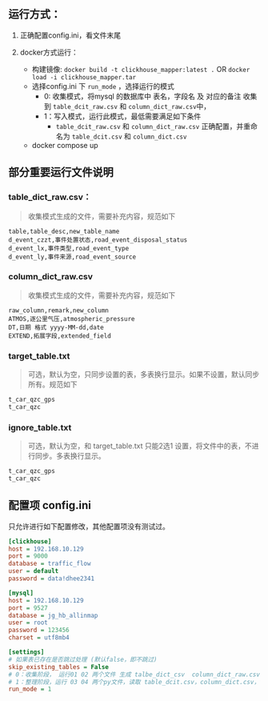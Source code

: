 ## 运行方式：
1. 正确配置config.ini，看文件末尾

2. docker方式运行：
   + 构建镜像: `docker build -t clickhouse_mapper:latest .` OR `docker load -i clickhouse_mapper.tar`
   + 选择config.ini 下 `run_mode` ，选择运行的模式
      + 0: 收集模式，将mysql 的数据库中 表名，字段名 及 对应的备注 收集到 `table_dcit_raw.csv` 和 `column_dict_raw.csv`中，
      + 1：写入模式，运行此模式，最低需要满足如下条件
         + `table_dcit_raw.csv` 和 `column_dict_raw.csv` 正确配置，并重命名为 `table_dcit.csv` 和 `column_dict.csv`
   + docker compose up


## 部分重要运行文件说明

### table_dict_raw.csv：
> 收集模式生成的文件，需要补充内容，规范如下
```csv
table,table_desc,new_table_name
d_event_czzt,事件处置状态,road_event_disposal_status
d_event_lx,事件类型,road_event_type
d_event_ly,事件来源,road_event_source
```

### column_dict_raw.csv
> 收集模式生成的文件，需要补充内容，规范如下
```csv
raw_column,remark,new_column
ATMOS,逐公里气压,atmospheric_pressure
DT,日期 格式 yyyy-MM-dd,date
EXTEND,拓展字段,extended_field
```

### target_table.txt
> 可选，默认为空，只同步设置的表，多表换行显示。如果不设置，默认同步所有。规范如下
```txt
t_car_qzc_gps
t_car_qzc
```

### ignore_table.txt
> 可选，默认为空，和 target_table.txt 只能2选1 设置，将文件中的表，不进行同步。多表换行显示。
```txt
t_car_qzc_gps
t_car_qzc
```

## 配置项 config.ini
只允许进行如下配置修改，其他配置项没有测试过。
```ini
[clickhouse]
host = 192.168.10.129
port = 9000
database = traffic_flow
user = default
password = data!dhee2341

[mysql]
host = 192.168.10.129
port = 9527
database = jg_hb_allinmap
user = root
password = 123456
charset = utf8mb4

[settings]
# 如果表已存在是否跳过处理 (默认false，即不跳过)
skip_existing_tables = False 
# 0：收集阶段， 运行01 02 两个文件 生成 talbe_dict_csv  column_dict_raw.csv，收集mysql数据库 表信息和字段信息。
# 1：整理阶段，运行 03 04 两个py文件，读取 table_dcit.csv，column_dict.csv，target_table.txt 将表数据映射到clickhouse中
run_mode = 1
```